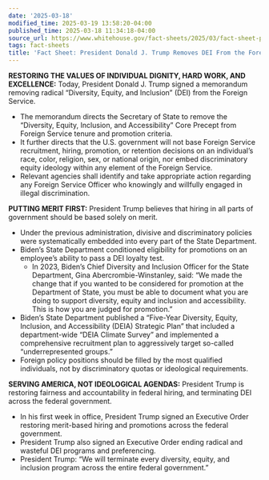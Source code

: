 ```yaml
---
date: '2025-03-18'
modified_time: 2025-03-19 13:58:20-04:00
published_time: 2025-03-18 11:34:18-04:00
source_url: https://www.whitehouse.gov/fact-sheets/2025/03/fact-sheet-president-donald-j-trump-removes-dei-from-the-foreign-service/
tags: fact-sheets
title: 'Fact Sheet: President Donald J. Trump Removes DEI From the Foreign Service'
---
```

 
**RESTORING THE VALUES OF INDIVIDUAL DIGNITY, HARD WORK, AND
EXCELLENCE:** Today, President Donald J. Trump signed a memorandum
removing radical “Diversity, Equity, and Inclusion” (DEI) from the
Foreign Service.

-   The memorandum directs the Secretary of State to remove the
    “Diversity, Equity, Inclusion, and Accessibility” Core Precept from
    Foreign Service tenure and promotion criteria.
-   It further directs that the U.S. government will not base Foreign
    Service recruitment, hiring, promotion, or retention decisions on an
    individual’s race, color, religion, sex, or national origin, nor
    embed discriminatory equity ideology within any element of the
    Foreign Service.
-   Relevant agencies shall identify and take appropriate action
    regarding any Foreign Service Officer who knowingly and willfully
    engaged in illegal discrimination.

**PUTTING MERIT FIRST:** President Trump believes that hiring in all
parts of government should be based solely on merit.

-   Under the previous administration, divisive and discriminatory
    policies were systematically embedded into every part of the State
    Department.
-   Biden’s State Department conditioned eligibility for promotions on
    an employee’s ability to pass a DEI loyalty test.
    -   In 2023, Biden’s Chief Diversity and Inclusion Officer for the
        State Department, Gina Abercrombie-Winstanley, said: “We made
        the change that if you wanted to be considered for promotion at
        the Department of State, you must be able to document what you
        are doing to support diversity, equity and inclusion and
        accessibility. This is how you are judged for promotion.”
-   Biden’s State Department published a “Five-Year Diversity, Equity,
    Inclusion, and Accessibility (DEIA) Strategic Plan” that included a
    department-wide “DEIA Climate Survey” and implemented a
    comprehensive recruitment plan to aggressively target so-called
    “underrepresented groups.”
-   Foreign policy positions should be filled by the most qualified
    individuals, not by discriminatory quotas or ideological
    requirements.

**SERVING AMERICA, NOT IDEOLOGICAL AGENDAS:** President Trump is
restoring fairness and accountability in federal hiring, and terminating
DEI across the federal government.

-   In his first week in office, President Trump signed an Executive
    Order restoring merit-based hiring and promotions across the federal
    government.
-   President Trump also signed an Executive Order ending radical and
    wasteful DEI programs and preferencing.
-   President Trump: “We will terminate every diversity, equity, and
    inclusion program across the entire federal government.”
